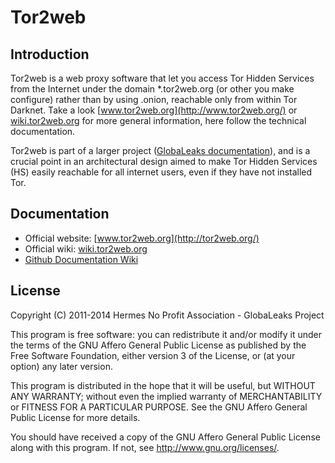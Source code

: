 # Tor2web

## Introduction

Tor2web is a web proxy software that let you access Tor Hidden Services from
the Internet under the domain *.tor2web.org (or other you make configure)
rather than by using .onion, reachable only from within Tor Darknet.
Take a look [www.tor2web.org](http://www.tor2web.org/) or [wiki.tor2web.org](http://wiki.tor2web.org/)
for more general information, here follow the technical documentation.

Tor2web is part of a larger project ([GlobaLeaks documentation](https://github.com/globaleaks/GlobaLeaks/wiki/)),
and is a crucial point in an architectural design aimed to make
Tor Hidden Services (HS) easily reachable for all internet users,
even if they have not installed Tor.

## Documentation
* Official website: [www.tor2web.org](http://tor2web.org/)
* Official wiki: [wiki.tor2web.org](http://wiki.tor2web.org/)
* [Github Documentation Wiki](https://github.com/globaleaks/Tor2Web-3.0/wiki/Home)

## License
Copyright (C) 2011-2014 Hermes No Profit Association - GlobaLeaks Project

This program is free software: you can redistribute it and/or modify it under
the terms of the GNU Affero General Public License as published by the Free
Software Foundation, either version 3 of the License, or (at your option) any
later version.

This program is distributed in the hope that it will be useful, but WITHOUT
ANY WARRANTY; without even the implied warranty of MERCHANTABILITY or FITNESS
FOR A PARTICULAR PURPOSE. See the GNU Affero General Public License for more
details.

You should have received a copy of the GNU Affero General Public License along
with this program. If not, see http://www.gnu.org/licenses/.
